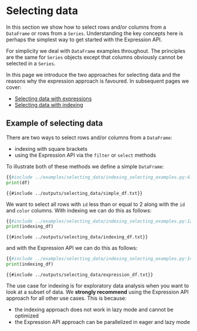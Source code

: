 # Selecting data

In this section we show how to select rows and/or columns from a `DataFrame` or rows from a `Series`.  Understanding the key concepts here is perhaps the simplest way to get started with the Expression API.

For simplicity we deal with `DataFrame` examples throughout. The principles are the same for `Series` objects except that columns obviously cannot be selected in a `Series`.

In this page we introduce the two approaches for selecting data and the reasons why the expression approach is favoured. In subsequent pages we cover:

- [Selecting data with expressions](selecting_data_expressions.md)
- [Selecting data with indexing](selecting_data_indexing.md)

## Example of selecting data

There are two ways to select rows and/or columns from a `DataFrame`:

- indexing with square brackets
- using the Expression API via the `filter` or `select` methods

To illustrate both of these methods we define a simple `DataFrame`:

```python
{{#include ../examples/selecting_data/indexing_selecting_examples.py:4:10}}
print(df)
```

```text
{{#include ../outputs/selecting_data/simple_df.txt}}
```

We want to select all rows with `id` less than or equal to 2 along with the `id` and `color` columns. With indexing we can do this as follows:

```python
{{#include ../examples/selecting_data/indexing_selecting_examples.py:12:12}}
print(indexing_df)
```

```text
{{#include ../outputs/selecting_data/indexing_df.txt}}
```

and with the Expression API we can do this as follows:

```python
{{#include ../examples/selecting_data/indexing_selecting_examples.py:14:14}}
print(indexing_df)
```

```text
{{#include ../outputs/selecting_data/expression_df.txt}}
```

The use case for indexing is for exploratory data analysis when you want to look at a subset of data. We **strongly recommend** using the Expression API approach for all other use cases. This is because:

- the indexing approach does not work in lazy mode and cannot be optimized
- the Expression API approach can be parallelized in eager and lazy mode
